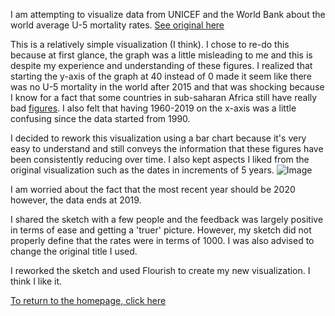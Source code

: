 I am attempting to visualize data from UNICEF and the World Bank about the world average U-5 mortality rates. [See original here](https://data.worldbank.org/indicator/SH.DYN.MORT)

This is a relatively simple visualization (I think). I chose to re-do this because at first glance, the graph was a little misleading to me and this is despite my experience and understanding of these figures.
I realized that starting the y-axis of the graph at 40 instead of 0 made it seem like there was no U-5 mortality in the world after 2015 and that was shocking because I know for a fact that some countries in sub-saharan Africa still have really bad [figures](https://reliefweb.int/report/nigeria/who-and-nigerian-government-collaborate-curtail-child-mortality-country#:~:text=According%20to%20the%20Nigeria%20Demographic,reach%20the%20age%20of%205.).
I also felt that having 1960-2019 on the x-axis was a little confusing since the data started from 1990.

I decided to rework this visualization using a bar chart because it's very easy to understand and still conveys the information that these figures have been consistently reducing over time. I also kept aspects I liked from the original visualization such as the dates in increments of 5 years.
![Image](../TSWD%20Initial%20sketch.jpeg)

I am worried about the fact that the most recent year should be 2020 however, the data ends at 2019.

I shared the sketch with a few people and the feedback was largely positive in terms of ease and getting a 'truer' picture. However, my sketch did not properly define that the rates were in terms of 1000. I was also advised to change the original title I used.

I reworked the sketch and used Flourish to create my new visualization. I think I like it.


<div class="flourish-embed flourish-chart" data-src="visualisation/5360278"><script src="https://public.flourish.studio/resources/embed.js"></script></div>


[To return to the homepage, click here](https://ekenedili.github.io/dataviz-practice/)


